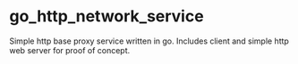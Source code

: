# go_http_network_service

Simple http base proxy service written in go. Includes client and simple http web server for proof of concept.